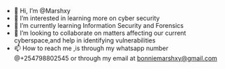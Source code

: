 - 👋 Hi, I’m @Marshxy
- 👀 I’m interested in learning more on cyber security
- 🌱 I’m currently learning Information Security and Forensics
- 💞️ I’m looking to collaborate on matters affecting our current cyberspace,and help in identifying vulnerabilities
- 📫 How to reach me ,is through my whatsapp number @+254798802545 or through my email at bonniemarshxy@gmail.com

<!---
Marshxy/Marshxy is a ✨ special ✨ repository because its `README.md` (this file) appears on your GitHub profile.
You can click the Preview link to take a look at your changes.
--->
